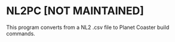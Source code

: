 # NL2PC [NOT MAINTAINED]
This program converts from a NL2 .csv file to Planet Coaster build commands.
